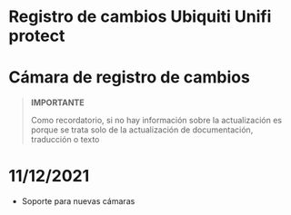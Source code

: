 # Registro de cambios Ubiquiti Unifi protect

# Cámara de registro de cambios

>**IMPORTANTE**
>
>Como recordatorio, si no hay información sobre la actualización es porque se trata solo de la actualización de documentación, traducción o texto


# 11/12/2021

- Soporte para nuevas cámaras